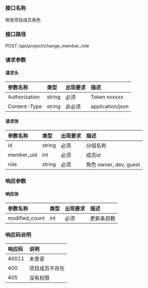 ### 接口名称
修改项目成员角色

### 接口路径
POST /api/project/change_member_role

### 请求参数

#### 请求头

参数名称      | 类型   | 出现要求 | 描述
:-------------|:-------|:-------|:------------
Authorization | string | 必须     | Token xxxxxx
Content-Type  | string | 非必须   | application/json

#### 请求体

参数名称   | 类型   | 出现要求 | 描述
:----------|:-------|:-------|:--------------------
id         | string | 必须     | 分组名称
member_uid | int    | 必须     | 成员id
role       | string | 必须     | 角色 owner, dev, guest

### 响应参数

#### 响应体

参数名称      | 类型 | 出现要求 | 描述
:-------------|:-----|:-------|:-----
modified_count | int  | 必须     | 更新条目数

### 响应码说明

响应码 | 说明
:------|:-------
40011  | 未登录
400    | 项目成员不存在
405    | 没有权限